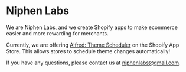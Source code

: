 # Niphen Labs

We are Niphen Labs, and we create Shopify apps to make ecommerce easier and more rewarding for merchants.

Currently, we are offering [Alfred: Theme Scheduler](https://apps.shopify.com/theme-publisher-prod) on the Shopify App Store. This allows stores to schedule theme changes automatically!

If you have any questions, please contact us at niphenlabs@gmail.com.
